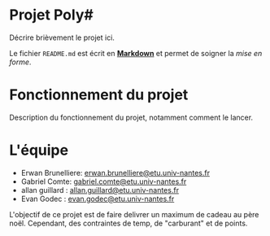 Projet Poly#
============

Décrire brièvement le projet ici.

Le fichier `README.md` est écrit en [**Markdown**](https://docs.github.com/en/get-started/writing-on-github/getting-started-with-writing-and-formatting-on-github/basic-writing-and-formatting-syntax) et permet de soigner la _mise en forme_.

Fonctionnement du projet
========================

Description du fonctionnement du projet, notamment comment le lancer.


L'équipe
========

- Erwan Brunelliere: erwan.brunelliere@etu.univ-nantes.fr
- Gabriel Comte: gabriel.comte@etu.univ-nantes.fr
- allan guillard : allan.guillard@etu.univ-nantes.fr
- Evan Godec : evan.godec@etu.univ-nantes.fr

L'objectif de ce projet est de faire delivrer un maximum de cadeau au père noël. Cependant, des contraintes de temp, de "carburant" et de points. 